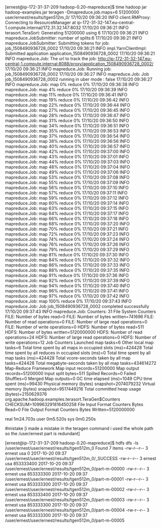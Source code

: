 [ernest@ip-172-31-37-209 hadoop-0.20-mapreduce]$ time hadoop jar hadoop-examples.jar teragen -Dmapreduce.job.maps=6 51200000 user/ernest/results/tgen512m_0/
17/10/20 09:36:20 INFO client.RMProxy: Connecting to ResourceManager at ip-172-31-32-147.eu-central-1.compute.internal/172.31.32.147:8032
17/10/20 09:36:21 INFO terasort.TeraSort: Generating 51200000 using 6
17/10/20 09:36:21 INFO mapreduce.JobSubmitter: number of splits:6
17/10/20 09:36:21 INFO mapreduce.JobSubmitter: Submitting tokens for job: job_1508490936728_0002
17/10/20 09:36:21 INFO impl.YarnClientImpl: Submitted application application_1508490936728_0002
17/10/20 09:36:21 INFO mapreduce.Job: The url to track the job: http://ip-172-31-32-147.eu-central-1.compute.internal:8088/proxy/application_1508490936728_0002/
17/10/20 09:36:21 INFO mapreduce.Job: Running job: job_1508490936728_0002
17/10/20 09:36:27 INFO mapreduce.Job: Job job_1508490936728_0002 running in uber mode : false
17/10/20 09:36:27 INFO mapreduce.Job:  map 0% reduce 0%
17/10/20 09:36:38 INFO mapreduce.Job:  map 4% reduce 0%
17/10/20 09:36:39 INFO mapreduce.Job:  map 11% reduce 0%
17/10/20 09:36:41 INFO mapreduce.Job:  map 19% reduce 0%
17/10/20 09:36:42 INFO mapreduce.Job:  map 22% reduce 0%
17/10/20 09:36:44 INFO mapreduce.Job:  map 27% reduce 0%
17/10/20 09:36:45 INFO mapreduce.Job:  map 28% reduce 0%
17/10/20 09:36:47 INFO mapreduce.Job:  map 31% reduce 0%
17/10/20 09:36:50 INFO mapreduce.Job:  map 34% reduce 0%
17/10/20 09:36:51 INFO mapreduce.Job:  map 35% reduce 0%
17/10/20 09:36:53 INFO mapreduce.Job:  map 37% reduce 0%
17/10/20 09:36:54 INFO mapreduce.Job:  map 38% reduce 0%
17/10/20 09:36:56 INFO mapreduce.Job:  map 40% reduce 0%
17/10/20 09:36:57 INFO mapreduce.Job:  map 42% reduce 0%
17/10/20 09:37:00 INFO mapreduce.Job:  map 43% reduce 0%
17/10/20 09:37:01 INFO mapreduce.Job:  map 44% reduce 0%
17/10/20 09:37:03 INFO mapreduce.Job:  map 48% reduce 0%
17/10/20 09:37:04 INFO mapreduce.Job:  map 49% reduce 0%
17/10/20 09:37:06 INFO mapreduce.Job:  map 53% reduce 0%
17/10/20 09:37:08 INFO mapreduce.Job:  map 55% reduce 0%
17/10/20 09:37:09 INFO mapreduce.Job:  map 56% reduce 0%
17/10/20 09:37:10 INFO mapreduce.Job:  map 57% reduce 0%
17/10/20 09:37:11 INFO mapreduce.Job:  map 59% reduce 0%
17/10/20 09:37:12 INFO mapreduce.Job:  map 60% reduce 0%
17/10/20 09:37:14 INFO mapreduce.Job:  map 63% reduce 0%
17/10/20 09:37:15 INFO mapreduce.Job:  map 64% reduce 0%
17/10/20 09:37:17 INFO mapreduce.Job:  map 66% reduce 0%
17/10/20 09:37:18 INFO mapreduce.Job:  map 68% reduce 0%
17/10/20 09:37:20 INFO mapreduce.Job:  map 70% reduce 0%
17/10/20 09:37:21 INFO mapreduce.Job:  map 72% reduce 0%
17/10/20 09:37:23 INFO mapreduce.Job:  map 74% reduce 0%
17/10/20 09:37:24 INFO mapreduce.Job:  map 76% reduce 0%
17/10/20 09:37:26 INFO mapreduce.Job:  map 79% reduce 0%
17/10/20 09:37:29 INFO mapreduce.Job:  map 81% reduce 0%
17/10/20 09:37:30 INFO mapreduce.Job:  map 84% reduce 0%
17/10/20 09:37:32 INFO mapreduce.Job:  map 86% reduce 0%
17/10/20 09:37:33 INFO mapreduce.Job:  map 88% reduce 0%
17/10/20 09:37:35 INFO mapreduce.Job:  map 91% reduce 0%
17/10/20 09:37:36 INFO mapreduce.Job:  map 92% reduce 0%
17/10/20 09:37:39 INFO mapreduce.Job:  map 94% reduce 0%
17/10/20 09:37:40 INFO mapreduce.Job:  map 96% reduce 0%
17/10/20 09:37:41 INFO mapreduce.Job:  map 97% reduce 0%
17/10/20 09:37:42 INFO mapreduce.Job:  map 100% reduce 0%
17/10/20 09:37:43 INFO mapreduce.Job: Job job_1508490936728_0002 completed successfully
17/10/20 09:37:43 INFO mapreduce.Job: Counters: 31
        File System Counters
                FILE: Number of bytes read=0
                FILE: Number of bytes written=741696
                FILE: Number of read operations=0
                FILE: Number of large read operations=0
                FILE: Number of write operations=0
                HDFS: Number of bytes read=511
                HDFS: Number of bytes written=5120000000
                HDFS: Number of read operations=24
                HDFS: Number of large read operations=0
                HDFS: Number of write operations=12
        Job Counters
                Launched map tasks=6
                Other local map tasks=6
                Total time spent by all maps in occupied slots (ms)=424428
                Total time spent by all reduces in occupied slots (ms)=0
                Total time spent by all map tasks (ms)=424428
                Total vcore-seconds taken by all map tasks=424428
                Total megabyte-seconds taken by all map tasks=434614272
        Map-Reduce Framework
                Map input records=51200000
                Map output records=51200000
                Input split bytes=511
                Spilled Records=0
                Failed Shuffles=0
                Merged Map outputs=0
                GC time elapsed (ms)=1049
                CPU time spent (ms)=99430
                Physical memory (bytes) snapshot=2074079232
                Virtual memory (bytes) snapshot=9517449216
                Total committed heap usage (bytes)=2150629376
        org.apache.hadoop.examples.terasort.TeraGen$Counters
                CHECKSUM=109963291816450258
        File Input Format Counters
                Bytes Read=0
        File Output Format Counters
                Bytes Written=5120000000

real    1m24.703s
user    0m5.520s
sys     0m0.250s

#mistake [i made a mistake in the teragen command i used the whole path so the /user/ernest part is redundant]

[ernest@ip-172-31-37-209 hadoop-0.20-mapreduce]$ hdfs dfs -ls /user/ernest/user/ernest/results/tgen512m_0
Found 7 items
-rw-r--r--   3 ernest usa          0 2017-10-20 09:37 /user/ernest/user/ernest/results/tgen512m_0/_SUCCESS
-rw-r--r--   3 ernest usa  853333400 2017-10-20 09:37 /user/ernest/user/ernest/results/tgen512m_0/part-m-00000
-rw-r--r--   3 ernest usa  853333300 2017-10-20 09:37 /user/ernest/user/ernest/results/tgen512m_0/part-m-00001
-rw-r--r--   3 ernest usa  853333300 2017-10-20 09:37 /user/ernest/user/ernest/results/tgen512m_0/part-m-00002
-rw-r--r--   3 ernest usa  853333400 2017-10-20 09:37 /user/ernest/user/ernest/results/tgen512m_0/part-m-00003
-rw-r--r--   3 ernest usa  853333300 2017-10-20 09:37 /user/ernest/user/ernest/results/tgen512m_0/part-m-00004
-rw-r--r--   3 ernest usa  853333300 2017-10-20 09:37 /user/ernest/user/ernest/results/tgen512m_0/part-m-00005